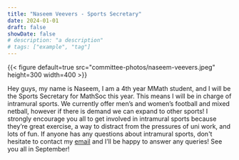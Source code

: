 ```yaml
---
title: "Naseem Veevers - Sports Secretary"
date: 2024-01-01
draft: false
showDate: false
# description: "a description"
# tags: ["example", "tag"]
---
```

{{< figure default=true src="committee-photos/naseem-veevers.jpeg" height=300 width=400 >}}

Hey guys, my name is Naseem, I am a 4th year MMath student, and I will be the Sports Secretary for MathSoc this year. This means I will be in charge of intramural sports. We currently offer men’s and women’s football and mixed netball, however if there is demand we can expand to other sports! I strongly encourage you all to get involved in intramural sports because they’re great exercise, a way to distract from the pressures of uni work, and lots of fun. If anyone has any questions about intramural sports, don't hesitate to contact my [email](mailto:s2145491@ed.ac.uk?subject=Intramural%20Sports%20Enquiry) and I’ll be happy to answer any queries! See you all in September!
